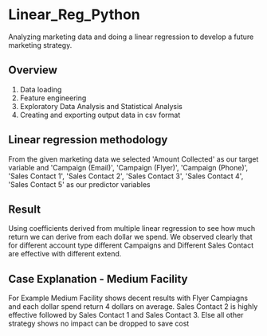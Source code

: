 # Linear_Reg_Python
Analyzing marketing data and doing a linear regression to develop a future marketing strategy.

## Overview
1. Data loading
2. Feature engineering
3. Exploratory Data Analysis and Statistical Analysis
4. Creating and exporting output data in csv format
## Linear regression methodology
From the given marketing data we selected 'Amount Collected' as our target variable and 'Campaign (Email)', 'Campaign (Flyer)', 'Campaign (Phone)',
'Sales Contact 1', 'Sales Contact 2', 'Sales Contact 3', 'Sales Contact 4', 'Sales Contact 5' as our predictor variables

## Result
Using coefficients derived from multiple linear regression to see how much return we can derive from each dollar we spend. We observed clearly that for different account type different Campaigns and Different Sales Contact are effective with different extend.

## Case Explanation - Medium Facility
For Example Medium Facility shows decent results with Flyer Campiagns and each dollar spend return 4 dollars on average. Sales Contact 2 is highly effective followed by Sales Contact 1 and Sales Contact 3. Else all other strategy shows no impact can be dropped to save cost
